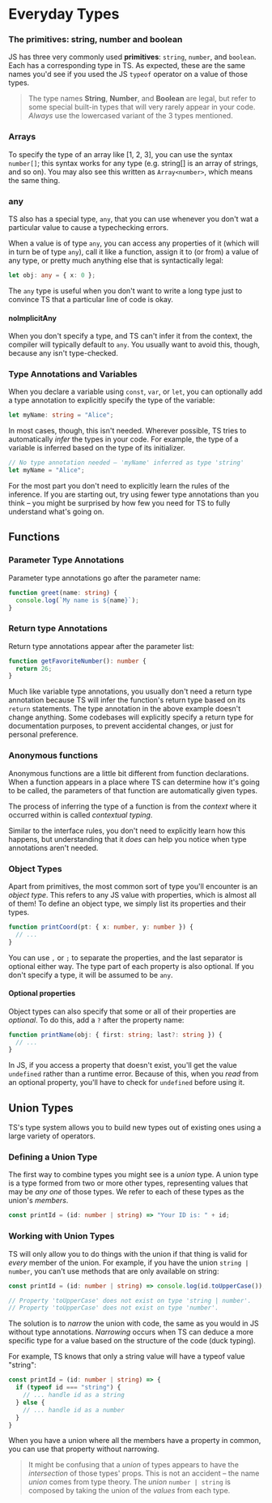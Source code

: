 # Everyday Types

### The primitives: string, number and boolean

JS has three very commonly used **primitives**: `string`, `number`, and `boolean`. Each has a corresponding type in TS.
As expected, these are the same names you'd see if you used the JS `typeof` operator on a value of those types.

> The type names **String**, **Number**, and **Boolean** are legal, but refer to some special built-in types that will
> very rarely appear in your code. _Always_ use the lowercased variant of the 3 types mentioned.


### Arrays

To specify the type of an array like [1, 2, 3], you can use the syntax `number[]`; this syntax works for any type (e.g. 
string[] is an array of strings, and so on). You may also see this written as `Array<number>`, which means the same thing.


### any

TS also has a special type, `any`, that you can use whenever you don't wat a particular value to cause a typechecking errors.

When a value is of type `any`, you can access any properties of it (which will in turn be of type `any`), call it like a
function, assign it to (or from) a value of any type, or pretty much anything else that is syntactically legal:

```typescript
let obj: any = { x: 0 };
```

The `any` type is useful when you don't want to write a long type just to convince TS that a particular line of code is okay.


#### noImplicitAny

When you don't specify a type, and TS can't infer it from the context, the compiler will typically default to `any`. 
You usually want to avoid this, though, because any isn't type-checked. 


### Type Annotations and Variables

When you declare a variable using `const`, `var`, or `let`, you can optionally add a type annotation to explicitly
specify the type of the variable:

```typescript
let myName: string = "Alice";
```

In most cases, though, this isn't needed. Wherever possible, TS tries to automatically _infer_ the types in your code. 
For example, the type of a variable is inferred based on the type of its initializer.

```typescript
// No type annotation needed – 'myName' inferred as type 'string'
let myName = "Alice";
```

For the most part you don't need to explicitly learn the rules of the inference. If you are starting out, try using fewer 
type annotations than you think – you might be surprised by how few you need for TS to fully understand what's going on.


## Functions

### Parameter Type Annotations

Parameter type annotations go after the parameter name:

```typescript
function greet(name: string) {
  console.log(`My name is ${name}`);
}
```


### Return type Annotations

Return type annotations appear after the parameter list:

```typescript
function getFavoriteNumber(): number {
  return 26;
}
```

Much like variable type annotations, you usually don't need a return type annotation because TS will infer the function's
return type based on its `return` statements. The type annotation in the above example doesn't change anything. Some 
codebases will explicitly specify a return type for documentation purposes, to prevent accidental changes, or just for
personal preference.


### Anonymous functions

Anonymous functions are a little bit different from function declarations. When a function appears in a place where TS
can determine how it's going to be called, the parameters of that function are automatically given types.

The process of inferring the type of a function is from the _context_ where it occurred within is called _contextual typing_.

Similar to the interface rules, you don't need to explicitly learn how this happens, but understanding that it _does_ can
help you notice when type annotations aren't needed. 


### Object Types

Apart from primitives, the most common sort of type you'll encounter is an _object type_. This refers to any JS value with
properties, which is almost all of them! To define an object type, we simply list its properties and their types.

```typescript
function printCoord(pt: { x: number, y: number }) {
  // ...
}
```

You can use `,` or `;` to separate the properties, and the last separator is optional either way. The type part of each
property is also optional. If you don't specify a type, it will be assumed to be `any`.


#### Optional properties

Object types can also specify that some or all of their properties are _optional_. To do this, add a `?` after the 
property name:

```typescript
function printName(obj: { first: string; last?: string }) {
  // ...
}
```

In JS, if you access a property that doesn't exist, you'll get the value `undefined` rather than a runtime error. Because
of this, when you _read_ from an optional property, you'll have to check for `undefined` before using it.


## Union Types

TS's type system allows you to build new types out of existing ones using a large variety of operators. 


### Defining a Union Type

The first way to combine types you might see is a _union_ type. A union type is a type formed from two or more other 
types, representing values that may be _any one_ of those types. We refer to each of these types as the union's _members_.

```typescript
const printId = (id: number | string) => "Your ID is: " + id;
```


### Working with Union Types

TS will only allow you to do things with the union if that thing is valid for _every_ member of the union. For example, if
you have the union `string | number`, you can't use methods that are only available on string:

```typescript
const printId = (id: number | string) => console.log(id.toUpperCase());

// Property 'toUpperCase' does not exist on type 'string | number'.
// Property 'toUpperCase' does not exist on type 'number'.
```

The solution is to _narrow_ the union with code, the same as you would in JS without type annotations. _Narrowing_ occurs
when TS can deduce a more specific type for a value based on the structure of the code (duck typing).

For example, TS knows that only a string value will have a typeof value "string":

```typescript
const printId = (id: number | string) => {
  if (typeof id === "string") {
    // ... handle id as a string
  } else {
    // ... handle id as a number 
  }
}
```

When you have a union where all the members have a property in common, you can use that property without narrowing.

> It might be confusing that a _union_ of types appears to have the _intersection_ of those types' props. This is not an
> accident – the name _union_ comes from type theory. The _union_ `number | string` is composed by taking the union of the
> _values_ from each type. 

